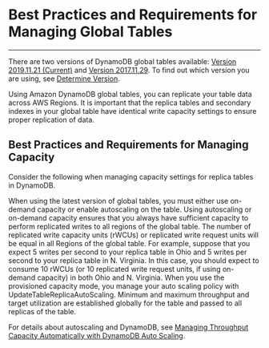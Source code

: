 # Best Practices and Requirements for Managing Global Tables<a name="V2globaltables_reqs_bestpractices"></a>

****  
There are two versions of DynamoDB global tables available: [Version 2019\.11\.21 \(Current\)](globaltables.V2.md) and [Version 2017\.11\.29](globaltables.V1.md)\. To find out which version you are using, see [Determine Version](globaltables.DetermineVersion.md)\.

Using Amazon DynamoDB global tables, you can replicate your table data across AWS Regions\. It is important that the replica tables and secondary indexes in your global table have identical write capacity settings to ensure proper replication of data\.

## Best Practices and Requirements for Managing Capacity<a name="V2globaltables_reqs_bestpractices.tables"></a>

Consider the following when managing capacity settings for replica tables in DynamoDB\.

When using the latest version of global tables, you must either use on\-demand capacity or enable autoscaling on the table\. Using autoscaling or on\-demand capacity ensures that you always have sufficient capacity to perform replicated writes to all regions of the global table\. The number of replicated write capacity units \(rWCUs\) or replicated write request units will be equal in all Regions of the global table\. For example, suppose that you expect 5 writes per second to your replica table in Ohio and 5 writes per second to your replica table in N\. Virginia\. In this case, you should expect to consume 10 rWCUs \(or 10 replicated write request units, if using on\-demand capacity\) in both Ohio and N\. Virginia\. When you use the provisioned capacity mode, you manage your auto scaling policy with UpdateTableReplicaAutoScaling\. Minimum and maximum throughput and target utilization are established globally for the table and passed to all replicas of the table\. 

For details about autoscaling and DynamoDB, see [Managing Throughput Capacity Automatically with DynamoDB Auto Scaling](AutoScaling.md)\. 
